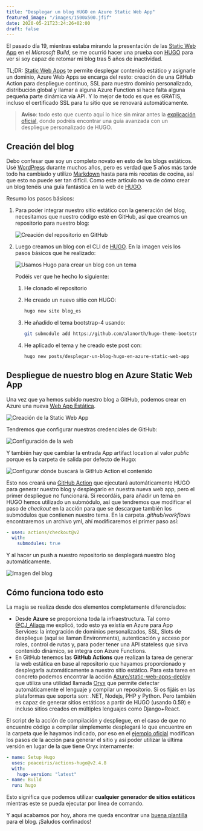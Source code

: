 ```yaml
---
title: "Desplegar un blog HUGO en Azure Static Web App"
featured_image: "/images/1500x500.jfif"
date: 2020-05-21T23:24:26+02:00
draft: false
---
```


El pasado día 19, mientras estaba mirando la presentación de las [Static Web App](https://mybuild.microsoft.com/sessions/898230c4-1350-4fc6-acba-6baf1a58d76a?source=sessions) en el *Microsoft Build*, se me ocurrió hacer una prueba con [HUGO](https://gohugo.io) para ver si soy capaz de retomar mi blog tras 5 años de inactividad.

TL;DR: [Static Web Apps](https://docs.microsoft.com/azure/static-web-apps/) te permite desplegar contenido estático y asignarle un dominio, Azure Web Apps se encarga del resto: creación de una GitHub Action para despliegue continuo, SSL para nuestro dominio personalizado, distribución global y llamar a alguna Azure Function si hace falta alguna pequeña parte dinámica vía API. Y lo mejor de todo es que es GRATIS, incluso el certificado SSL para tu sitio que se renovará automáticamente.

<!--more-->

> **Aviso**: todo esto que cuento aquí lo hice sin mirar antes la [explicación oficial](https://docs.microsoft.com/azure/static-web-apps/publish-hugo), donde podréis encontrar una guía avanzada con un despliegue personalizado de HUGO.

## Creación del blog

Debo confesar que soy un completo novato en esto de los blogs estáticos. Usé [WordPress](https://jmservera.wordpress.com) durante muchos años, pero es verdad que 5 años más tarde todo ha cambiado y utilizo [Markdown](https://daringfireball.net/projects/markdown/) hasta para mis recetas de cocina, así que esto no puede ser tan difícil. Como este artículo no va de cómo crear un blog tenéis una guía fantástica en la web de [HUGO](https://gohugo.io/getting-started/quick-start/).

Resumo los pasos básicos:

1. Para poder integrar nuestro sitio estático con la generación del blog, necesitamos que nuestro código esté en GitHub, así que creamos un repositorio para nuestro blog:

   ![Creación del repositorio en GitHub][repo-create]

1. Luego creamos un blog con el CLI de [HUGO](https://gohugo.io). En la imagen veis los pasos básicos que he realizado:

   ![Usamos Hugo para crear un blog con un tema][Hugo-create]

   Podéis ver que he hecho lo siguiente:

   1) He clonado el repositorio
   1) He creado un nuevo sitio con HUGO:

      ```bash
      hugo new site blog_es
      ```

   1) He añadido el tema bootstrap-4 usando:

      ```bash
      git submodule add https://github.com/alanorth/hugo-theme-bootstrap4-blog themes/bootsrap4-blog
      ```

   1) He aplicado el tema y he creado este post con:

      ```bash
      hugo new posts/desplegar-un-blog-hugo-en-azure-static-web-app
      ```

## Despliegue de nuestro blog en Azure Static Web App

Una vez que ya hemos subido nuestro blog a GitHub, podemos crear en Azure una nueva [Web App Estática](https://azure.microsoft.com/en-us/services/app-service/static/).

![Creación de la Static Web App][WEBAPP-create]

Tendremos que configurar nuestras credenciales de GitHub:

![Configuración de la web][WEBAPP-config]

Y también hay que cambiar la entrada App artifact location al valor *public* porque es la carpeta de salida por defecto de Hugo:

![Configurar dónde buscará la GitHub Action el contenido][WEBAPP-config-artifact]

Esto nos creará una [GitHub Action](https://github.com/features/actions) que ejecutará automáticamente HUGO para generar nuestro blog y desplegarlo en nuestra nueva web app, pero el primer despliegue no funcionará. Si recordáis, para añadir un tema en HUGO hemos utilizado un submódulo, así que tendremos que modificar el paso de *checkout* en la acción para que se descargue también los submódulos que contienen nuestro tema. En la carpeta *.github/workflows* encontraremos un archivo yml, ahí modificaremos el primer paso así:

```yaml
- uses: actions/checkout@v2
  with:
    submodules: true
```

Y al hacer un push a nuestro repositorio se desplegará nuestro blog automáticamente.

![Imagen del blog][blog-picture]

## Cómo funciona todo esto

La magia se realiza desde dos elementos completamente diferenciados:

* Desde **Azure** se proporciona toda la infraestructura. Tal como [@CJ_Aliaga](https://twitter.com/CJ_Aliaga) me explicó, todo esto ya existía en Azure para App Services: la integración de dominios personalizados, SSL, Slots de despliegue (aquí se llaman Environments), autenticación y acceso por roles, control de rutas y, para poder tener una API stateless que sirva contenido dinámico, se integra con Azure Functions.
* En GitHub tenemos las **GitHub Actions** que realizan la tarea de generar la web estática en base al repositorio que hayamos proporcionado y desplegarla automáticamente a nuestro sitio estático. Para esta tarea en concreto podemos encontrar la acción [Azure/static-web-apps-deploy](https://github.com/Azure/static-web-apps-deploy) que utiliza una utilidad llamada [Oryx](https://github.com/microsoft/Oryx) que permite detectar automáticamente el lenguaje y compilar un repositorio. Si os fijáis en las plataformas que soporta son: .NET, Nodejs, PHP y Python. Pero también es capaz de generar sitios estáticos a partir de HUGO (usando 0.59) e incluso sitios creados en múltiples lenguajes como Django+React.

El script de la acción de compilación y despliegue, en el caso de que no encuentre código a compilar simplemente desplegará lo que encuentre en la carpeta que le hayamos indicado, por eso en el [ejemplo oficial](https://docs.microsoft.com/es-es/azure/static-web-apps/publish-hugo) modifican los pasos de la acción para generar el sitio y así poder utilizar la última versión en lugar de la que tiene Oryx internamente:

```yaml
- name: Setup Hugo
  uses: peaceiris/actions-hugo@v2.4.8
  with:
    hugo-version: "latest"
- name: Build
  run: hugo
```

Esto significa que podemos utilizar **cualquier generador de sitios estáticos** mientras este se pueda ejecutar por línea de comando.

Y aquí acabamos por hoy, ahora me queda encontrar una [buena plantilla](https://themes.gohugo.io/) para el blog.
¡Saludos confinados!

[repo-create]: /desplegar-un-blog-hugo/createrepo.png "Crea un repositorio en GitHub"
[Hugo-create]: /desplegar-un-blog-hugo/createhugofirstpost.png "Crea el primer post con hugo"
[WEBAPP-create]: /desplegar-un-blog-hugo/createstaticwebapp.png "Crea una web app estática"
[WEBAPP-config]: /desplegar-un-blog-hugo/createstaticwebapp_2.png "Configurar repositorio de GitHub"
[WEBAPP-config-artifact]: /desplegar-un-blog-hugo/createstaticwebapp_3.png "Configurar carpeta public como output de hugo"
[blog-picture]: /desplegar-un-blog-hugo/blogpicture.png "Imagen del blog"
